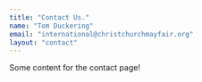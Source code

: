 ```yaml
---
title: "Contact Us."
name: "Tom Duckering"
email: "international@christchurchmayfair.org"
layout: "contact"
---
```

Some content for the contact page!
